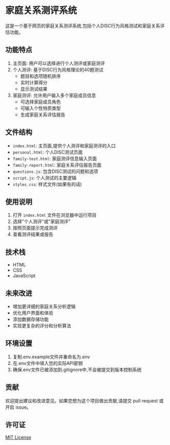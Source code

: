 # 家庭关系测评系统

这是一个基于网页的家庭关系测评系统,包括个人DISC行为风格测试和家庭关系评估功能。

## 功能特点

1. 主页面: 用户可以选择进行个人测评或家庭测评
2. 个人测评: 基于DISC行为风格理论的40题测试
   - 题目和选项随机排序
   - 实时计算得分
   - 显示测试结果
3. 家庭测评: 允许用户输入多个家庭成员信息
   - 可选择家庭成员角色
   - 可输入个性特质类型
   - 生成家庭关系评估报告

## 文件结构

- `index.html`: 主页面,提供个人测评和家庭测评的入口
- `personal.html`: 个人DISC测试页面
- `family-test.html`: 家庭测评信息输入页面
- `family-report.html`: 家庭关系评估报告页面
- `questions.js`: 包含DISC测试的问题和选项
- `script.js`: 个人测试的主要逻辑
- `styles.css`: 样式文件(如果有的话)

## 使用说明

1. 打开 `index.html` 文件在浏览器中运行项目
2. 选择"个人测评"或"家庭测评"
3. 按照页面提示完成测评
4. 查看测评结果或报告

## 技术栈

- HTML
- CSS
- JavaScript

## 未来改进

- 增加更详细的家庭关系分析逻辑
- 优化用户界面和体验
- 添加数据存储功能
- 实现更复杂的评分和分析算法

## 环境设置

1. 复制.env.example文件并重命名为.env
2. 在.env文件中填入您的实际API密钥
3. 确保.env文件已被添加到.gitignore中,不会被提交到版本控制系统

## 贡献

欢迎提出建议和改进意见。如果您想为这个项目做出贡献,请提交 pull request 或开启 issue。

## 许可证

[MIT License](https://opensource.org/licenses/MIT)